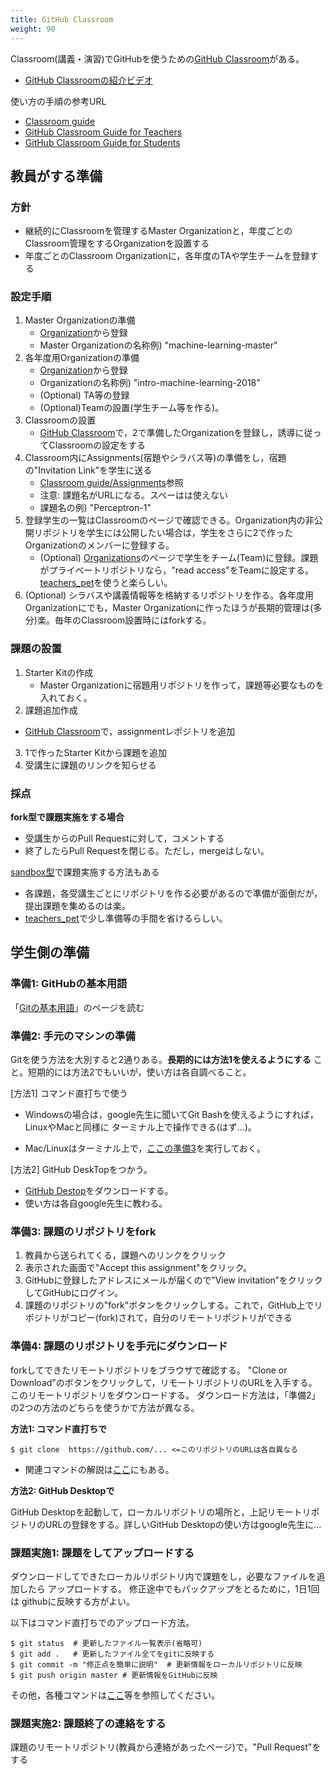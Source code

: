 ```yaml
---
title: GitHub Classroom
weight: 90
---
```


Classroom(講義・演習)でGitHubを使うための[GitHub Classroom](https://classroom.github.com/classrooms)がある。

- [GitHub Classroomの紹介ビデオ](https://classroom.github.com/videos)

使い方の手順の参考URL
- [Classroom guide](https://education.github.com/guide)
- [GitHub Classroom Guide for Teachers](https://github.com/jfiksel/github-classroom-for-teachers)
- [GitHub Classroom Guide for Students](https://github.com/jfiksel/github-classroom-for-students)

## 教員がする準備

### 方針
- 継続的にClassroomを管理するMaster Organizationと，年度ごとのClassroom管理をするOrganizationを設置する
- 年度ごとのClassroom Organizationに，各年度のTAや学生チームを登録する

### 設定手順
1. Master Organizationの準備
    - [Organization](https://github.com/settings/organizations)から登録
    - Master Organizationの名称例) "machine-learning-master"
2. 各年度用Organizationの準備
    - [Organization](https://github.com/settings/organizations)から登録
    - Organizationの名称例) "intro-machine-learning-2018"
    - (Optional) TA等の登録
    - (Optional)Teamの設置(学生チーム等を作る)。
3. Classroomの設置
    - [GitHub Classroom](https://classroom.github.com/classrooms)で，2で準備したOrganizationを登録し，誘導に従ってClassroomの設定をする
4. Classroom内にAssignments(宿題やシラバス等)の準備をし，宿題の"Invitation Link"を学生に送る
    - [Classroom guide/Assignments](https://education.github.com/guide/assignments)参照
    - 注意: 課題名がURLになる。スペーはは使えない
    - 課題名の例) "Perceptron-1"
5. 登録学生の一覧はClassroomのページで確認できる。Organization内の非公開リポジトリを学生には公開したい場合は，学生をさらに2で作ったOrganizationのメンバーに登録する。
    - (Optional) [Organizations](https://github.com/settings/organizations)のページで学生をチーム(Team)に登録。課題がプライベートリポジトリなら，"read access"をTeamに設定する。[teachers_pet](https://github.com/education/teachers_pet)を使うと楽らしい。
6. (Optional) シラバスや講義情報等を格納するリポジトリを作る。各年度用Organizationにでも，Master Organizationに作ったほうが長期的管理は(多分)楽。毎年のClassroom設置時にはforkする。

### 課題の設置

1. Starter Kitの作成
    - Master Organizationに宿題用リポジトリを作って，課題等必要なものを入れておく。
2. 課題追加作成
  - [GitHub Classroom](https://classroom.github.com/classrooms)で，assignmentレポジトリを追加
3. 1で作ったStarter Kitから課題を追加
4. 受講生に課題のリンクを知らせる


### 採点

**fork型で課題実施をする場合**

- 受講生からのPull Requestに対して，コメントする
- 終了したらPull Requestを閉じる。ただし，mergeはしない。

[sandbox型](https://education.github.com/guide/sandboxing)で課題実施する方法もある

- 各課題，各受講生ごとにリポジトリを作る必要があるので準備が面倒だが，提出課題を集めるのは楽。
- [teachers_pet](https://github.com/education/teachers_pet)で少し準備等の手間を省けるらしい。


## 学生側の準備

### 準備1: GitHubの基本用語

「[Gitの基本用語](../intro)」のページを読む

### 準備2: 手元のマシンの準備
Gitを使う方法を大別すると2通りある。**長期的には方法1を使えるようにする** こと。短期的には方法2でもいいが，使い方は各自調べること。

[方法1] コマンド直打ちで使う
- Windowsの場合は，google先生に聞いてGit Bashを使えるようにすれば，LinuxやMacと同様に
	ターミナル上で操作できる(はず...)。
<!--	https://qiita.com/shinsumicco/items/a1c799640131ae33c792-->
- Mac/Linuxはターミナル上で，[ここの準備3](../preparation)を実行しておく。

[方法2] GitHub DeskTopをつかう。
- [GitHub Destop](https://desktop.github.com/)をダウンロードする。
- 使い方は各自google先生に教わる。

### 準備3: 課題のリポジトリをfork

1. 教員から送られてくる，課題へのリンクをクリック
2. 表示された画面で"Accept this assignment"をクリック。
3. GitHubに登録したアドレスにメールが届くので”View invitation”をクリックしてGitHubにログイン。
4. 課題のリポジトリの"fork"ボタンをクリックしする。これで，GitHub上でリポジトリがコピー(fork)されて，自分のリモートリポジトリができる


### 準備4: 課題のリポジトリを手元にダウンロード

forkしてできたリモートリポジトリをブラウザで確認する。
"Clone or Download"のボタンをクリックして，リモートリポジトリのURLを入手する。
このリモートリポジトリをダウンロードする。
ダウンロード方法は，「準備2」の2つの方法のどちらを使うかで方法が異なる。

**方法1: コマンド直打ちで**

```
$ git clone  https://github.com/... <=このリポジトリのURLは各自異なる
```
- 関連コマンドの解説は[ここ](../init)にもある。

**方法2: GitHub Desktopで**

GitHub Desktopを起動して，ローカルリポジトリの場所と，上記リモートリポジトリのURLの登録をする。詳しいGitHub Desktopの使い方はgoogle先生に...


### 課題実施1: 課題をしてアップロードする

ダウンロードしてできたローカルリポジトリ内で課題をし，必要なファイルを追加したら
アップロードする。
修正途中でもパックアップをとるために，1日1回は githubに反映する方がよい。

以下はコマンド直打ちでのアップロード方法。
```
$ git status  # 更新したファイル一覧表示(省略可)
$ git add .   # 更新したファイル全てをgitに反映する
$ git commit -m "修正点を簡単に説明"  # 更新情報をローカルリポジトリに反映
$ git push origin master # 更新情報をGitHubに反映
```

その他，各種コマンドは[ここ](../commands)等を参照してください。

### 課題実施2: 課題終了の連絡をする

課題のリモートリポジトリ(教員から連絡があったページ)で，"Pull Request"をする
